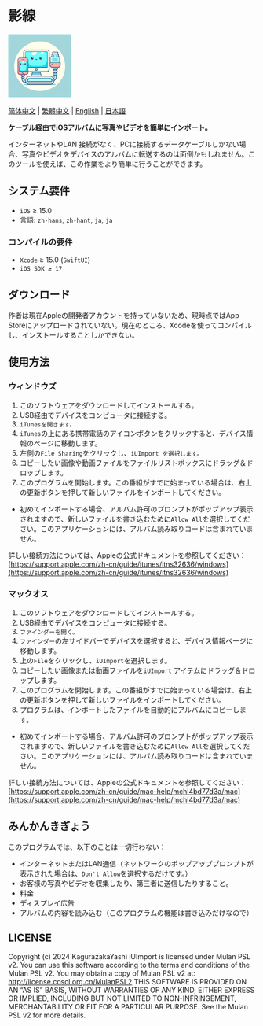 # 影線

![Icon](icon.png)

[简体中文](README.md) | [繁體中文](README.zh-hant.md) | [English](README.en.md) | [日本語](README.ja.md)

**ケーブル経由でiOSアルバムに写真やビデオを簡単にインポート。**

インターネットやLAN 接続がなく、PCに接続するデータケーブルしかない場合、写真やビデオをデバイスのアルバムに転送するのは面倒かもしれません。このツールを使えば、この作業をより簡単に行うことができます。

## システム要件

- `iOS` ≥ 15.0
- 言語: `zh-hans`, `zh-hant`, `ja`, `ja`

### コンパイルの要件

- `Xcode` ≥ 15.0 (`SwiftUI`)
- `iOS SDK ≥ 17`

## ダウンロード

作者は現在Appleの開発者アカウントを持っていないため、現時点ではApp Storeにアップロードされていない。現在のところ、Xcodeを使ってコンパイルし、インストールすることしかできない。

## 使用方法

### ウィンドウズ

1. このソフトウェアをダウンロードしてインストールする。
2. USB経由でデバイスをコンピュータに接続する。
3. `iTunesを開きます。`
4. `iTunes`の上にある携帯電話のアイコンボタンをクリックすると、デバイス情報のページに移動します。
5. 左側の`File Sharing`をクリックし、`iUImport を選択します。`
6. コピーしたい画像や動画ファイルをファイルリストボックスにドラッグ＆ドロップします。
7. このプログラムを開始します。この番組がすでに始まっている場合は、右上の更新ボタンを押して新しいファイルをインポートしてください。

- 初めてインポートする場合、アルバム許可のプロンプトがポップアップ表示されますので、新しいファイルを書き込むために`Allow All`を選択してください。このアプリケーションには、アルバム読み取りコードは含まれていません。

詳しい接続方法については、Appleの公式ドキュメントを参照してください： [https://support.apple.com/zh-cn/guide/itunes/itns32636/windows](https://support.apple.com/zh-cn/guide/itunes/itns32636/windows)

### マックオス

1. このソフトウェアをダウンロードしてインストールする。
2. USB経由でデバイスをコンピュータに接続する。
3. `ファインダーを開く。`
4. `ファインダー`の左サイドバーでデバイスを選択すると、デバイス情報ページに移動します。
5. 上の`File`をクリックし、`iUImport`を選択します。
6. コピーしたい画像または動画ファイルを`iUImport` アイテムにドラッグ＆ドロップします。
7. このプログラムを開始します。この番組がすでに始まっている場合は、右上の更新ボタンを押して新しいファイルをインポートしてください。
8. プログラムは、インポートしたファイルを自動的にアルバムにコピーします。

- 初めてインポートする場合、アルバム許可のプロンプトがポップアップ表示されますので、新しいファイルを書き込むために`Allow All`を選択してください。このアプリケーションには、アルバム読み取りコードは含まれていません。

詳しい接続方法については、Appleの公式ドキュメントを参照してください： [https://support.apple.com/zh-cn/guide/mac-help/mchl4bd77d3a/mac](https://support.apple.com/zh-cn/guide/mac-help/mchl4bd77d3a/mac)

## みんかんきぎょう

このプログラムでは、以下のことは一切行わない：

- インターネットまたはLAN通信（ネットワークのポップアッププロンプトが表示された場合は、`Don't Allow`を選択するだけです。）
- お客様の写真やビデオを収集したり、第三者に送信したりすること。
- 料金
- ディスプレイ広告
- アルバムの内容を読み込む（このプログラムの機能は書き込みだけなので）

## LICENSE

Copyright (c) 2024 KagurazakaYashi iUImport is licensed under Mulan PSL v2. You can use this software according to the terms and conditions of the Mulan PSL v2. You may obtain a copy of Mulan PSL v2 at: http://license.coscl.org.cn/MulanPSL2 THIS SOFTWARE IS PROVIDED ON AN “AS IS” BASIS, WITHOUT WARRANTIES OF ANY KIND, EITHER EXPRESS OR IMPLIED, INCLUDING BUT NOT LIMITED TO NON-INFRINGEMENT, MERCHANTABILITY OR FIT FOR A PARTICULAR PURPOSE. See the Mulan PSL v2 for more details.
